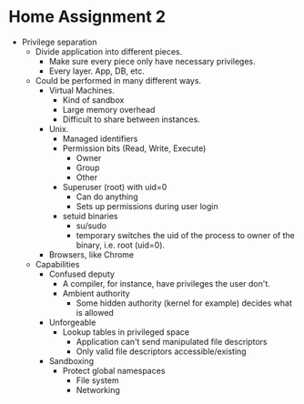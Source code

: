 # Home Assignment 2

- Privilege separation
  - Divide application into different pieces.
    - Make sure every piece only have necessary privileges.
    - Every layer. App, DB, etc.
  - Could be performed in many different ways.
    - Virtual Machines.
      - Kind of sandbox
      - Large memory overhead
      - Difficult to share between instances.
    - Unix.
      - Managed identifiers
      - Permission bits (Read, Write, Execute)
        - Owner
        - Group
        - Other
      - Superuser (root) with uid=0
        - Can do anything
        - Sets up permissions during user login
      - setuid binaries
        - su/sudo
        - temporary switches the uid of the process to owner of the binary, i.e. root (uid=0).
    - Browsers, like Chrome
  - Capabilities
    - Confused deputy
      - A compiler, for instance, have privileges the user don't.
      - Ambient authority
        - Some hidden authority (kernel for example) decides what is allowed
    - Unforgeable
      - Lookup tables in privileged space
        - Application can't send manipulated file descriptors
        - Only valid file descriptors accessible/existing
    - Sandboxing
      - Protect global namespaces
        - File system
        - Networking
